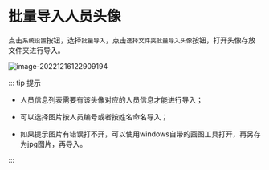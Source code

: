 # 批量导入人员头像

点击`系统设置`按钮，选择`批量导入`，点击`选择文件夹批量导入头像`按钮，打开头像存放文件夹进行导入。

![image-20221216122909194](https://vuepressdocs.oss-cn-hangzhou.aliyuncs.com/docsimages/202212161229236.png)

::: tip 提示

* 人员信息列表需要有该头像对应的人员信息才能进行导入；

* 可以选择图片按人员编号或者按姓名命名导入；

* 如果提示图片有错误打不开，可以使用windows自带的画图工具打开，再另存为jpg图片，再导入。

:::
